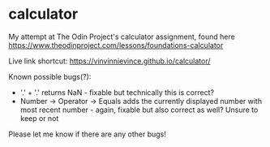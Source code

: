 # calculator
My attempt at The Odin Project's calculator assignment, found here https://www.theodinproject.com/lessons/foundations-calculator

Live link shortcut: https://vinvinnievince.github.io/calculator/

Known possible bugs(?):
* '.' + '.' returns NaN - fixable but technically this is correct?
* Number -> Operator -> Equals adds the currently displayed number with most recent number - again, fixable but also correct as well? Unsure to keep or not

Please let me know if there are any other bugs!